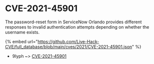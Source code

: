 # CVE-2021-45901

The password-reset form in ServiceNow Orlando provides different responses to invalid authentication attempts depending on whether the username exists.

{% embed url="https://github.com/Live-Hack-CVE/full_database/blob/main/cves/2021/CVE-2021-45901.json" %}


* 9lyph ~> [CVE-2021-45901](https://www.alice-snow.ru/2021/database/cve-2021-45901/cve-2021-45901-9lyph)